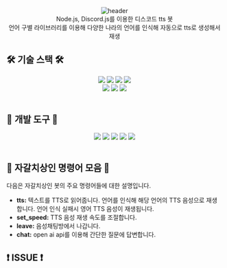 <div align="center">
  <img src="https://capsule-render.vercel.app/api?type=waving&height=250&color=5865f2&fontColor=363636&text=%EB%94%94%EC%8A%A4%EC%BD%94%EB%93%9C%20TTS%20%EB%B4%87" alt="header"/>
</div>

<div align="center">
    Node.js, Discord.js를 이용한 디스코드 tts 봇
    <br>
    언어 구별 라이브러리를 이용해 다양한 나라의 언어를 인식해 자동으로 tts로 생성해서 재생
</div>

## 🛠️ 기술 스택 🛠️

<div align="center">
    <img src="https://img.shields.io/badge/node.js-339933?style=for-the-badge&logo=nodedotjs&logoColor=white">
    <img src="https://img.shields.io/badge/javascript-F7DF1E?style=for-the-badge&logo=javascript&logoColor=white">
    <img src="https://img.shields.io/badge/ffmpeg-007808?style=for-the-badge&logo=ffmpeg&logoColor=white">
    <img src="https://img.shields.io/badge/dotenv-ECD53F?style=for-the-badge&logo=dotenv&logoColor=white">
    <br>
    <img src="https://img.shields.io/badge/pm2-2B037A?style=for-the-badge&logo=pm2&logoColor=white">
    <img src="https://img.shields.io/badge/docker-2496ED?style=for-the-badge&logo=docker&logoColor=white">
    <img src="https://img.shields.io/badge/discord.js-5865F2?style=for-the-badge&logo=discord&logoColor=white">
</div>

<br>

## 🧰 개발 도구 🧰

<div align="center">
    <img src="https://img.shields.io/badge/VSCODE-007ACC?style=for-the-badge&logo=visualstudiocode&logoColor=white">
    <img src="https://img.shields.io/badge/git-F05032?style=for-the-badge&logo=git&logoColor=white">
    <img src="https://img.shields.io/badge/babel-F9DC3E?style=for-the-badge&logo=babel&logoColor=white">
    <img src="https://img.shields.io/badge/nodemon-76D04B?style=for-the-badge&logo=nodemon&logoColor=white">
     <img src="https://img.shields.io/badge/npm-CB3837?style=for-the-badge&logo=npm&logoColor=white">
</div>

<br>

## 🔰 자갈치상인 명령어 모음 🔰

다음은 자갈치상인 봇의 주요 명령어들에 대한 설명입니다.

- **tts:** 텍스트를 TTS로 읽어줍니다. 언어를 인식해 해당 언어의 TTS 음성으로 재생합니다. 언어 인식 실패시 영어 TTS 음성이 재생됩니다.
- **set_speed:** TTS 음성 재생 속도를 조절합니다.
- **leave:** 음성채팅방에서 나갑니다.
- **chat:** open ai api를 이용해 간단한 질문에 답변합니다.

## ❗ ISSUE ❗
